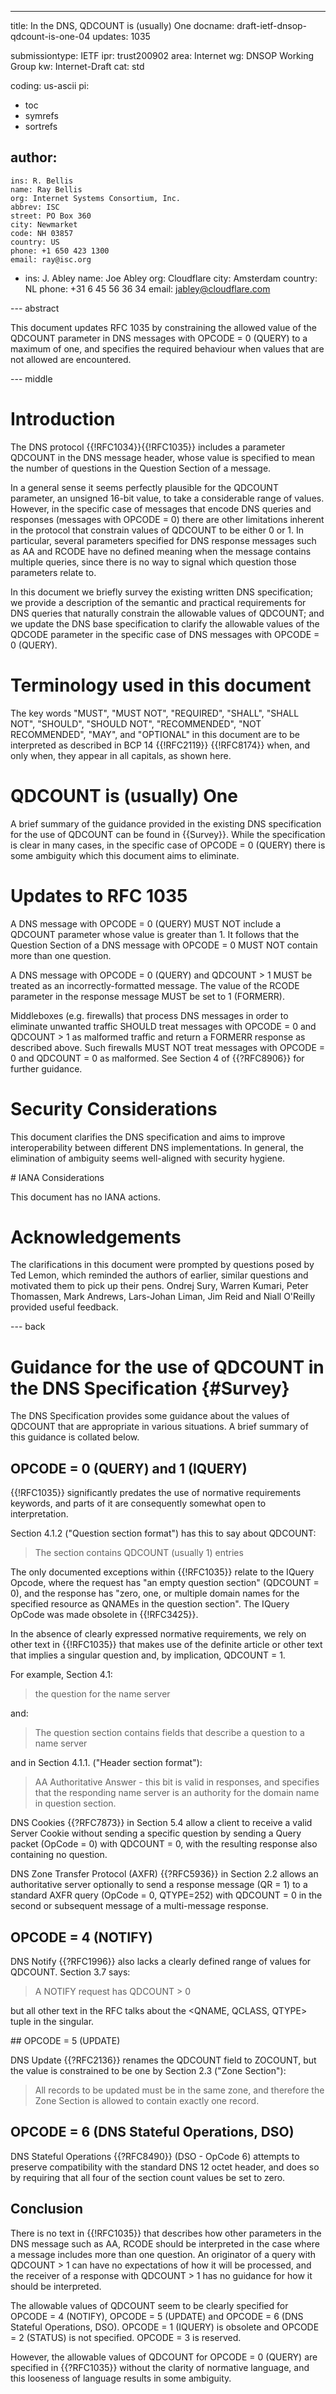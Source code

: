 ---
title: In the DNS, QDCOUNT is (usually) One
docname: draft-ietf-dnsop-qdcount-is-one-04
updates: 1035

submissiontype: IETF
ipr: trust200902
area: Internet
wg: DNSOP Working Group
kw: Internet-Draft
cat: std

coding: us-ascii
pi:
  - toc
  - symrefs
  - sortrefs

author:
  -
    ins: R. Bellis
    name: Ray Bellis
    org: Internet Systems Consortium, Inc.
    abbrev: ISC
    street: PO Box 360
    city: Newmarket
    code: NH 03857
    country: US
    phone: +1 650 423 1300
    email: ray@isc.org
  -
    ins: J. Abley
    name: Joe Abley
    org: Cloudflare
    city: Amsterdam
    country: NL
    phone: +31 6 45 56 36 34
    email: jabley@cloudflare.com

--- abstract

This document updates RFC 1035 by constraining the allowed value of the
QDCOUNT parameter in DNS messages with OPCODE = 0 (QUERY) to a maximum
of one, and specifies the required behaviour when values that are not
allowed are encountered.

--- middle

# Introduction

The DNS protocol {{!RFC1034}}{{!RFC1035}} includes a parameter
QDCOUNT in the DNS message header, whose value is specified to mean
the number of questions in the Question Section of a message.

In a general sense it seems perfectly plausible for the QDCOUNT
parameter, an unsigned 16-bit value, to take a considerable range
of values. However, in the specific case of messages that encode
DNS queries and responses (messages with OPCODE = 0) there are other
limitations inherent in the protocol that constrain values of QDCOUNT
to be either 0 or 1. In particular, several parameters specified
for DNS response messages such as AA and RCODE have no defined
meaning when the message contains multiple queries, since there is
no way to signal which question those parameters relate to.

In this document we briefly survey the existing written DNS
specification; we provide a description of the semantic and practical
requirements for DNS queries that naturally constrain the allowable
values of QDCOUNT; and we update the DNS base specification to
clarify the allowable values of the QDCODE parameter in the specific
case of DNS messages with OPCODE = 0 (QUERY).

# Terminology used in this document

The key words "MUST", "MUST NOT", "REQUIRED", "SHALL", "SHALL NOT",
"SHOULD", "SHOULD NOT", "RECOMMENDED", "NOT RECOMMENDED", "MAY",
and "OPTIONAL" in this document are to be interpreted as described
in BCP 14 {{!RFC2119}} {{!RFC8174}} when, and only when, they appear
in all capitals, as shown here.

# QDCOUNT is (usually) One

A brief summary of the guidance provided in the existing DNS
specification for the use of QDCOUNT can be found in {{Survey}}.
While the specification is clear in many cases, in the specific
case of OPCODE = 0 (QUERY) there is some ambiguity which this
document aims to eliminate.

# Updates to RFC 1035

A DNS message with OPCODE = 0 (QUERY) MUST NOT include a QDCOUNT
parameter whose value is greater than 1. It follows that the Question
Section of a DNS message with OPCODE = 0 MUST NOT contain more than
one question.

A DNS message with OPCODE = 0 (QUERY) and QDCOUNT > 1 MUST be treated
as an incorrectly-formatted message.  The value of the RCODE parameter
in the response message MUST be set to 1 (FORMERR).

Middleboxes (e.g. firewalls) that process DNS messages in order
to eliminate unwanted traffic SHOULD treat messages with OPCODE =
0 and QDCOUNT > 1 as malformed traffic and return a FORMERR response
as described above.  Such firewalls MUST NOT treat messages with
OPCODE = 0 and QDCOUNT = 0 as malformed.  See Section 4 of {{?RFC8906}}
for further guidance.

# Security Considerations

This document clarifies the DNS specification and aims to improve
interoperability between different DNS implementations. In general,
the elimination of ambiguity seems well-aligned with security
hygiene.

# IANA Considerations

This document has no IANA actions.

# Acknowledgements

The clarifications in this document were prompted by questions posed
by Ted Lemon, which reminded the authors of earlier, similar questions
and motivated them to pick up their pens. Ondrej Sury, Warren Kumari,
Peter Thomassen, Mark Andrews, Lars-Johan Liman, Jim Reid and Niall
O'Reilly provided useful feedback.

--- back

# Guidance for the use of QDCOUNT in the DNS Specification {#Survey}

The DNS Specification provides some guidance about the values of
QDCOUNT that are appropriate in various situations. A brief summary
of this guidance is collated below.

## OPCODE = 0 (QUERY) and 1 (IQUERY)

{{!RFC1035}} significantly predates the use of normative requirements
keywords, and parts of it are consequently somewhat open to
interpretation.

Section 4.1.2 ("Question section format") has this to say about
QDCOUNT:

> The section contains QDCOUNT (usually 1) entries

The only documented exceptions within {{!RFC1035}} relate to the IQuery
Opcode, where the request has "an empty question section" (QDCOUNT = 0),
and the response has "zero, one, or multiple domain names for the
specified resource as QNAMEs in the question section". The IQuery OpCode
was made obsolete in {{!RFC3425}}.

In the absence of clearly expressed normative requirements, we rely
on other text in {{!RFC1035}} that makes use of the definite article
or other text that implies a singular question and, by implication,
QDCOUNT = 1.

For example, Section 4.1:

> the question for the name server

and:

> The question section contains fields that describe a question to a
> name server

and in Section 4.1.1. ("Header section format"):

> AA Authoritative Answer - this bit is valid in responses,
>    and specifies that the responding name server is an
>    authority for the domain name in question section.

DNS Cookies {{?RFC7873}} in Section 5.4 allow a client to receive
a valid Server Cookie without sending a specific question by sending
a Query packet (OpCode = 0) with QDCOUNT = 0, with the resulting
response also containing no question.

DNS Zone Transfer Protocol (AXFR) {{?RFC5936}} in Section 2.2 allows
an authoritative server optionally to send a response message
(QR = 1) to a standard AXFR query (OpCode = 0, QTYPE=252) with
QDCOUNT = 0 in the second or subsequent message of a multi-message
response.

## OPCODE = 4 (NOTIFY)

DNS Notify {{?RFC1996}} also lacks a clearly defined range of values
for QDCOUNT.  Section 3.7 says:

> A NOTIFY request has QDCOUNT > 0

but all other text in the RFC talks about the <QNAME, QCLASS, QTYPE>
tuple in the singular.

## OPCODE = 5 (UPDATE)

DNS Update {{?RFC2136}} renames the QDCOUNT field to ZOCOUNT, but
the value is constrained to be one by Section 2.3 ("Zone Section"):

> All records to be updated must be in the same zone, and therefore the
> Zone Section is allowed to contain exactly one record.

## OPCODE = 6 (DNS Stateful Operations, DSO)

DNS Stateful Operations {{?RFC8490}} (DSO - OpCode 6) attempts to
preserve compatibility with the standard DNS 12 octet header, and
does so by requiring that all four of the section count values be
set to zero.

## Conclusion

There is no text in {{!RFC1035}} that describes how other parameters
in the DNS message such as AA, RCODE should be interpreted in the
case where a message includes more than one question. An originator
of a query with QDCOUNT > 1 can have no expectations of how it will
be processed, and the receiver of a response with QDCOUNT > 1 has
no guidance for how it should be interpreted.

The allowable values of QDCOUNT seem to be clearly specified for
OPCODE = 4 (NOTIFY), OPCODE = 5 (UPDATE) and OPCODE = 6 (DNS Stateful
Operations, DSO). OPCODE = 1 (IQUERY) is obsolete and OPCODE = 2
(STATUS) is not specified. OPCODE = 3 is reserved.

However, the allowable values of QDCOUNT for OPCODE = 0 (QUERY) are
specified in {{?RFC1035}} without the clarity of normative language,
and this looseness of language results in some ambiguity.

